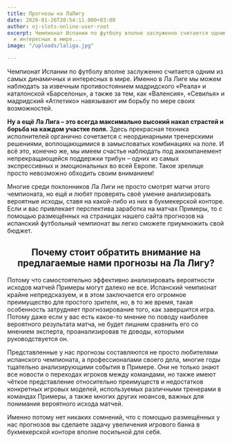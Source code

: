 ```yaml
---
title: Прогнозы на ЛаЛигу
date: 2020-01-26T20:54:11.000+03:00
author: nj-slots-online-user-root
excerpt: Чемпионат Испании по футболу вполне заслуженно считается одним из самых динамичных
  и интересных в мире...
image: "/uploads/laliga.jpg"

---
```

Чемпионат Испании по футболу вполне заслуженно считается одним из самых динамичных и интересных в мире. Именно в Ла Лиге мы можем наблюдать за извечным противостоянием мадридского &#171;Реала&#187; и каталонской &#171;Барселоны&#187;, а также за тем, как &#171;Валенсия&#187;, &#171;Севилья&#187; и мадридский &#171;Атлетико&#187; навязывают им борьбу по мере своих возможностей.

**Ну а ещё Ла Лига – это всегда максимально высокий накал страстей и борьба на каждом участке поля.** Здесь прекрасная техника исполнителей органично сочетается с неординарными тренерскими решениями, воплощающимися в замысловатых комбинациях на поле. И всё это, конечно же, мы имеем счастье наблюдать под аккомпанемент непрекращающейся поддержки трибун – одних из самых экспрессивных и эмоциональных во всей Европе. Такое зрелище просто невозможно обходить своим вниманием!

Многие среди поклонников Ла Лиги не просто смотрят матчи этого чемпионата, но ещё и любят проверять своё умение анализировать вероятные исходы, ставя на какой-либо из них в букмекерской конторе. Если и вас привлекает перспектива заработка на матчах Примеры, то с помощью размещённых на страницах нашего сайта прогнозов на испанский футбольный чемпионат вы легко сможете приумножить свой бюджет.

<h2 style="text-align: center;">
  Почему стоит обратить внимание на предлагаемые нами прогнозы на Ла Лигу?
</h2>

Потому что самостоятельно эффективно анализировать вероятности исходов матчей Примеры могут далеко не все. Испанский чемпионат крайне непредсказуем, и в этом заключается его огромное преимущество для простого зрителя, но, в то же время, такая особенность затрудняет прогнозирование того, как завершится игра. Потому даже если у вас есть какое-то мнение по поводу наиболее вероятного результата матча, не будет лишним сравнить его со мнением эксперта, проанализировав те доводы, которыми руководствуется он.

Представленные у нас прогнозы составляются не просто любителями испанского чемпионата, а профессионалами своего дела, многие годы тщательно анализирующими события в Примере. Они не только знают все новости о переходах игроков между командами, но также имеют чёткое представление относительно преимуществ и недостатков конкретных игровых моделей, используемых различными тренерами в командах Примеры, а также многих других нюансов, важных для понимания вероятного исхода матчей.

Именно потому нет никаких сомнений, что с помощью размещённых у нас прогнозов вы сделаете задачу увеличения игрового банка в букмекерской конторе вполне посильной для себя.